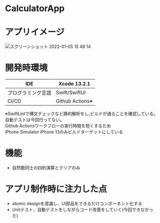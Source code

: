 # CalculatorApp
# アプリイメージ
![スクリーンショット 2022-01-05 15 48 14](https://user-images.githubusercontent.com/25321380/148172991-bd0d657f-3b49-47ec-a8f8-125c970b410b.png)

# 開発時環境
| IDE | Xcode 13.2.1 |
| --- | --- |
| プログラミング言語 | Swift/SwiftUI |
| CI/CD | Github Actions※ |

※SwiftLintで構文チェックなど静的解析をし,ビルドが通ることを確認している。  
自動テストは今回行ってない。  
Github Actionsワークフローの実行時間を短くするため  
iPhone Simulator iPhone 13のみビルドターゲットにしている


# 機能
- 自然数同士の四則演算とクリアのみ

# アプリ制作時に注力した点
- atomic designを意識し、UI部品をできるだけコンポーネント化する
- Unitテスト、自動テストをしながらコード改善をしていく(今回できなかった)